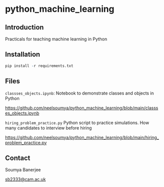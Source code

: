 # python_machine_learning

## Introduction

Practicals for teaching machine learning in Python

## Installation

```R
pip install -r requirements.txt
```

## Files

`classses_objects.ipynb`: Notebook to demonstrate classes and objects in Python

https://github.com/neelsoumya/python_machine_learning/blob/main/classses_objects.ipynb

`hiring_problem_practice.py` Python script to practice simulations. How many candidates to interview before hiring

https://github.com/neelsoumya/python_machine_learning/blob/main/hiring_problem_practice.py

## Contact

Soumya Banerjee

sb2333@cam.ac.uk

